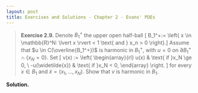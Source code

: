 ```yaml
---
layout: post
title: Exercises and Solutions - Chapter 2 - Evans' PDEs
---
```


> **Exercise 2.9.** Denote $B_1^+$ the upper open half-ball \[ B_1^+:= \left\{ x \in \mathbb{R}^N: \lvert x \rvert < 1 \text{ and } x_n > 0 \right\}.\] Assume that $u \in C(\overline{B_1^+})$ is harmonic in $B_1^+$, with $u = 0$ on $\partial B_1^+ \cap \left\{ x_N = 0 \right\}$. Set
\[ v(x) :=  \left\{ \begin{array}{rl}
u(x) & \text{ if }x_N \ge 0, \\
-u(\widetilde{x}) & \text{ if }x_N < 0, \end{array} \right. \]
for every $x \in B_1$ and $\widetilde{x} = (x_1,\ldots, x_N)$. Show that $v$ is harmonic in $B_1$.

**Solution.**
